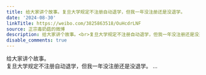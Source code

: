 ```yaml
---
title: 给大家讲个故事。复旦大学规定不注册自动退学，但我一年没注册还是没退学。
date: '2024-08-30'
linkTitle: https://weibo.com/3825863518/OuHcdrLNF
source: 正宗毒奶菇的微博
description: 给大家讲个故事。<br>复旦大学规定不注册自动退学，但我一年没注册还是没退学。  ...
disable_comments: true
---
```

给大家讲个故事。<br>复旦大学规定不注册自动退学，但我一年没注册还是没退学。  ...